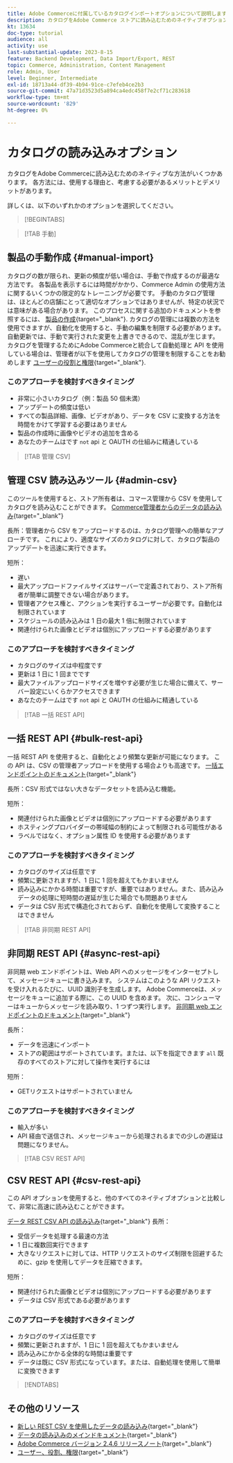 ```yaml
---
title: Adobe Commerceに付属しているカタログインポートオプションについて説明します
description: カタログをAdobe Commerce ストアに読み込むためのネイティブオプションをいくつか説明します。
kt: 13634
doc-type: tutorial
audience: all
activity: use
last-substantial-update: 2023-8-15
feature: Backend Development, Data Import/Export, REST
topic: Commerce, Administration, Content Management
role: Admin, User
level: Beginner, Intermediate
exl-id: 18713a44-df39-4b94-91ce-c7efeb4ce2b3
source-git-commit: 47a71d3523d5a894ca4edc458f7e2cf71c283618
workflow-type: tm+mt
source-wordcount: '829'
ht-degree: 0%

---
```


# カタログの読み込みオプション

カタログをAdobe Commerceに読み込むためのネイティブな方法がいくつかあります。 各方法には、使用する理由と、考慮する必要があるメリットとデメリットがあります。

詳しくは、以下のいずれかのオプションを選択してください。

>[!BEGINTABS]

>[!TAB 手動]

## 製品の手動作成 {#manual-import}

カタログの数が限られ、更新の頻度が低い場合は、手動で作成するのが最適な方法です。 各製品を表示するには時間がかかり、Commerce Admin の使用方法に関するいくつかの限定的なトレーニングが必要です。 手動のカタログ管理は、ほとんどの店舗にとって適切なオプションではありませんが、特定の状況では意味がある場合があります。 このプロセスに関する追加のドキュメントを参照するには、 [製品の作成](https://experienceleague.adobe.com/docs/commerce-admin/catalog/products/product-create.html){target="_blank"}. カタログの管理には複数の方法を使用できますが、自動化を使用すると、手動の編集を制限する必要があります。 自動更新では、手動で実行された変更を上書きできるので、混乱が生じます。 カタログを管理するためにAdobe Commerceと統合して自動処理と API を使用している場合は、管理者が以下を使用してカタログの管理を制限することをお勧めします [ユーザーの役割と権限](https://experienceleague.adobe.com/docs/commerce-admin/systems/user-accounts/permissions-user-roles.html){target="_blank"}.



### このアプローチを検討すべきタイミング

- 非常に小さいカタログ（例：製品 50 個未満）
- アップデートの頻度は低い
- すべての製品詳細、画像、ビデオがあり、データを CSV に変換する方法を時間をかけて学習する必要はありません
- 製品の作成時に画像やビデオの追加を含める
- あなたのチームはです `not` api と OAUTH の仕組みに精通している



>[!TAB 管理 CSV]

## 管理 CSV 読み込みツール {#admin-csv}

このツールを使用すると、ストア所有者は、コマース管理から CSV を使用してカタログを読み込むことができます。
[Commerce管理者からのデータの読み込み](https://experienceleague.adobe.com/docs/commerce-admin/systems/data-transfer/import/data-import.html){target="_blank"}

長所：管理者から CSV をアップロードするのは、カタログ管理への簡単なアプローチです。 これにより、適度なサイズのカタログに対して、カタログ製品のアップデートを迅速に実行できます。

短所：

- 遅い
- 最大アップロードファイルサイズはサーバーで定義されており、ストア所有者が簡単に調整できない場合があります。
- 管理者アクセス権と、アクションを実行するユーザーが必要です。自動化は制限されています
- スケジュールの読み込みは 1 日の最大 1 倍に制限されています
- 関連付けられた画像とビデオは個別にアップロードする必要があります



### このアプローチを検討すべきタイミング

- カタログのサイズは中程度です
- 更新は 1 日に 1 回までです
- 最大ファイルアップロードサイズを増やす必要が生じた場合に備えて、サーバー設定にいくらかアクセスできます
- あなたのチームはです `not` api と OAUTH の仕組みに精通している



>[!TAB 一括 REST API]

## 一括 REST API {#bulk-rest-api}

一括 REST API を使用すると、自動化とより頻繁な更新が可能になります。 この API は、CSV の管理者アップロードを使用する場合よりも高速です。
[一括エンドポイントのドキュメント](https://developer.adobe.com/commerce/webapi/rest/use-rest/bulk-endpoints/){target="_blank"}

長所：CSV 形式ではない大きなデータセットを読み込む機能。

短所：

- 関連付けられた画像とビデオは個別にアップロードする必要があります
- ホスティングプロバイダーの帯域幅の制約によって制限される可能性がある
- ラベルではなく、オプション属性 ID を使用する必要があります



### このアプローチを検討すべきタイミング

- カタログのサイズは任意です
- 頻繁に更新されますが、1 日に 1 回を超えてもかまいません
- 読み込みにかかる時間は重要ですが、重要ではありません。また、読み込みデータの処理に短時間の遅延が生じた場合でも問題ありません
- データは CSV 形式で構造化されておらず、自動化を使用して変換することはできません



>[!TAB 非同期 REST API]

## 非同期 REST API {#async-rest-api}

非同期 web エンドポイントは、Web API へのメッセージをインターセプトして、メッセージキューに書き込みます。 システムはこのような API リクエストを受け入れるたびに、UUID 識別子を生成します。 Adobe Commerceは、メッセージをキューに追加する際に、この UUID を含めます。 次に、コンシューマーはキューからメッセージを読み取り、1 つずつ実行します。
[非同期 web エンドポイントのドキュメント](https://developer.adobe.com/commerce/webapi/rest/use-rest/asynchronous-web-endpoints/){target="_blank"}

長所：

- データを迅速にインポート
- ストアの範囲はサポートされています。または、以下を指定できます `all` 既存のすべてのストアに対して操作を実行するには

短所：

- GETリクエストはサポートされていません

### このアプローチを検討すべきタイミング

- 輸入が多い
- API 経由で送信され、メッセージキューから処理されるまでの少しの遅延は問題になりません。



>[!TAB CSV REST API]

## CSV REST API {#csv-rest-api}

この API オプションを使用すると、他のすべてのネイティブオプションと比較して、非常に高速に読み込むことができます。

[データ REST CSV API の読み込み](https://developer.adobe.com/commerce/webapi/rest/modules/import/){target="_blank"}
長所：

- 受信データを処理する最速の方法
- 1 日に複数回実行できます
- 大きなリクエストに対しては、HTTP リクエストのサイズ制限を回避するために、gzip を使用してデータを圧縮できます。

短所：

- 関連付けられた画像とビデオは個別にアップロードする必要があります
- データは CSV 形式である必要があります

### このアプローチを検討すべきタイミング

- カタログのサイズは任意です
- 頻繁に更新されますが、1 日に 1 回を超えてもかまいません
- 読み込みにかかる全体的な時間は重要です
- データは既に CSV 形式になっています。または、自動処理を使用して簡単に変換できます



>[!ENDTABS]

## その他のリソース

- [新しい REST CSV を使用したデータの読み込み](https://developer.adobe.com/commerce/webapi/rest/modules/import/){target="_blank"}
- [データの読み込みのメインドキュメント](https://experienceleague.adobe.com/docs/commerce-admin/systems/data-transfer/import/data-import.html){target="_blank"}
- [Adobe Commerce バージョン 2.4.6 リリースノート](https://experienceleague.adobe.com/docs/commerce-operations/release/notes/adobe-commerce/2-4-6.html){target="_blank"}
- [ユーザー、役割、権限](../site-management/users-roles-permissions.md){target="_blank"}
